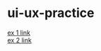 # ui-ux-practice

[ex 1 link](https://www.figma.com/design/ykKTT7g7lBormxNN2wFEXv/Untitled?node-id=0-1&t=fdHGjRFy7oGdgrbP-1)
<br>
[ex 2 link](https://www.figma.com/design/S8lvo9dYBZIw4avAqDZgB8/Untitled?node-id=0-1&t=sFID73vH5xkUH4gD-1)
